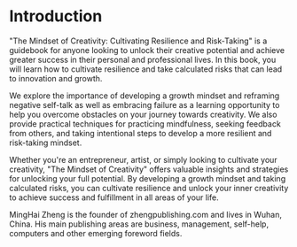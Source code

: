 # Introduction

"The Mindset of Creativity: Cultivating Resilience and Risk-Taking" is a guidebook for anyone looking to unlock their creative potential and achieve greater success in their personal and professional lives. In this book, you will learn how to cultivate resilience and take calculated risks that can lead to innovation and growth.

We explore the importance of developing a growth mindset and reframing negative self-talk as well as embracing failure as a learning opportunity to help you overcome obstacles on your journey towards creativity. We also provide practical techniques for practicing mindfulness, seeking feedback from others, and taking intentional steps to develop a more resilient and risk-taking mindset.

Whether you're an entrepreneur, artist, or simply looking to cultivate your creativity, "The Mindset of Creativity" offers valuable insights and strategies for unlocking your full potential. By developing a growth mindset and taking calculated risks, you can cultivate resilience and unlock your inner creativity to achieve success and fulfillment in all areas of your life.


MingHai Zheng is the founder of zhengpublishing.com and lives in Wuhan, China. His main publishing areas are business, management, self-help, computers and other emerging foreword fields.
